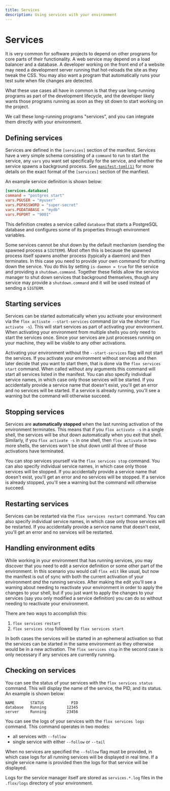 ```yaml
---
title: Services
description: Using services with your environment
---
```


# Services

It is very common for software projects to depend on other programs for core
parts of their functionality.
A web service may depend on a load balancer and a database.
A developer working on the front end of a website may need a development server
running that hot-reloads the site as they tweak the CSS.
You may also want a program that automatically runs your test suite when file
changes are detected.

What these use cases all have in common is that they use long-running programs
as part of the development lifecycle,
and the developer likely wants those programs running as soon as they sit down
to start working on the project.

We call these long-running programs "services",
and you can integrate them directly with your environment.

## Defining services

Services are defined in the `[services]` section of the manifest.
Services have a very simple schema consisting of a `command` to run to start
the service,
any `vars` you want set specifically for the service,
and whether the service spawns a background process.
See [`manifest-toml(1)`](../man/manifest.toml.md) for
more details on the exact format of the `[services]` section of the manfiest.

An example service definition is shown below:

```toml
[services.database]
command = "postgres start"
vars.PGUSER = "myuser"
vars.PGPASSWORD = "super-secret"
vars.PGDATABASE = "mydb"
vars.PGPORT = "9001"
```

This definition creates a service called `database` that starts a PostgreSQL
database and configures some of its properties through environment variables.

Some services cannot be shut down by the default mechanism
(sending the spawned process a `SIGTERM`).
Most often this is because the spawned process itself spawns another process
(typically a daemon) and then terminates.
In this case you need to provide your own command for shutting down the
service.
You do this by setting `is-daemon = true` for the service and providing a
`shutdown.command`.
Together these fields allow the service manager to shut down services that
background themselves,
though any service may provide a `shutdown.command` and it will be used
instead of sending a `SIGTERM`.

## Starting services

Services can be started automatically when you activate your environment via
the `flox activate --start-services` command
(or via the shorter `flox activate -s`).
This will start services as part of activating your environment.
When activating your environment from multiple shells you only need to start
the services once.
Since your services are just processes running on your machine,
they will be visible to any other activations.

Activating your environment without the `--start-services` flag will not start
the services.
If you activate your environment without services and then later decide that
you want to start them, that is done via the `flox services start` command.
When called without any arguments this command will start all services listed
in the manifest.
You can also specify individual service names,
in which case only those services will be started.
If you accidentally provide a service name that doesn't exist,
you'll get an error and no services will be started.
If a service is already running,
you'll see a warning but the command will otherwise succeed.

## Stopping services

Services are **automatically stopped** when the last running activation of the
environment terminates.
This means that if you `flox activate -s` in a single shell,
the services will be shut down automatically when you exit that shell.
Similarly, if you `flox activate -s` in one shell, then `flox activate` in two
more shells,
the services won't be shut down until all three of those activations have
terminated.

You can stop services yourself via the `flox services stop` command.
You can also specify individual service names,
in which case only those services will be stopped.
If you accidentally provide a service name that doesn't exist,
you'll get an error and no services will be stopped.
If a service is already stopped,
you'll see a warning but the command will otherwise succeed.

## Restarting services

Services can be restarted via the `flox services restart` command.
You can also specify individual service names,
in which case only those services will be restarted.
If you accidentally provide a service name that doesn't exist,
you'll get an error and no services will be restarted.

## Handling environment edits

While working in your environment that has running services,
you may discover that you need to edit a service definition or some other part
of the environment.
In this scenario you would call `flox edit` like usual,
but now the manifest is out of sync with both the current activation of your
environment _and_ the running services.
After making the edit you'll see a warning about needing to reactivate your
environment in order to apply the changes to your shell,
but if you just want to apply the changes to your services
(say you only modified a service definition)
you can do so without needing to reactivate your environment.

There are two ways to accomplish this:

1. `flox services restart`
2. `flox services stop` followed by `flox services start`

In both cases the services will be started in an ephemeral activation so that
the services can be started in the same environment as they otherwise would be
in a new activation.
The `flox services stop` in the second case is only necessary if any services
are currently running.

## Checking on services

You can see the status of your services with the `flox services status`
command.
This will display the name of the service, the PID, and its status.
An example is shown below:

```console
NAME       STATUS            PID
database   Running         12345
server     Running         23456
```

You can see the logs of your services with the `flox services logs` command.
This command operates in two modes:

- all services with `--follow`
- single service with either `--follow` or `--tail`

When no services are specified the `--follow` flag must be provided,
in which case logs for all running services will be displayed in real time.
If a single service name is provided then the logs for that service will be
displayed.

Logs for the service manager itself are stored as `services.*.log` files in the
`.flox/logs` directory of your environment.
